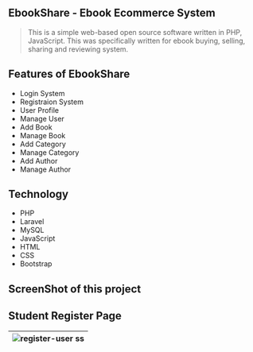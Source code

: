 ## EbookShare - Ebook Ecommerce System
<blockquote><p>This is a simple web-based open source software written in PHP, JavaScript. This was specifically written for ebook buying, selling, sharing and reviewing system.</p></blockquote>

## Features of EbookShare 
<ul>
    <li>Login System</li>
    <li>Registraion System</li>
    <li>User Profile</li>
    <li>Manage User</li>
    <li>Add Book</li>
    <li>Manage Book</li>
    <li>Add Category</li>
    <li>Manage Category</li> 
    <li>Add Author</li>
    <li>Manage Author</li>
</ul>

## Technology
<ul>
    <li>PHP</li>
    <li>Laravel</li>
    <li>MySQL</li>
    <li>JavaScript</li>
    <li>HTML</li>
    <li>CSS</li>
    <li>Bootstrap</li>
</ul>

## ScreenShot of this project
## Student Register Page
<table>
    <thead>
        <tr>
            <th>
                <img src="screenshots/register-std.png" alt="register-user ss">
            </th>
        </tr>
    </thead>
</table>